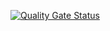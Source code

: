 [![Quality Gate Status](http://localhost:9000/api/project_badges/measure?project=stribble-ch-5&metric=alert_status&token=sqb_d5fb4e74d2fc74d09063a4f719319be52418877b)](http://localhost:9000/dashboard?id=stribble-ch-5)
